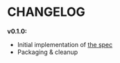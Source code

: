 # CHANGELOG

**v0.1.0:**

-   Initial implementation of [the spec](https://github.com/sqids/sqids-spec)
-   Packaging & cleanup
